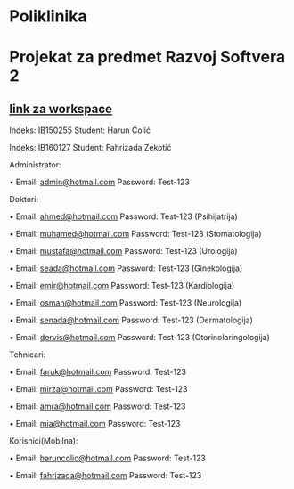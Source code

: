 # Poliklinika
# Projekat za predmet Razvoj Softvera 2

## [link za workspace](https://app.clickup.com/4716152/v/b/7-4716152-2)


Indeks: IB150255
Student: Harun  Čolić

Indeks: IB160127
Student: Fahrizada Zekotić


Administrator:

  •	Email: admin@hotmail.com  Password: Test-123

Doktori:

  •	Email: ahmed@hotmail.com  Password: Test-123  (Psihijatrija)

  •	Email: muhamed@hotmail.com  Password: Test-123  (Stomatologija)

  •	Email: mustafa@hotmail.com  Password: Test-123  (Urologija)

  •	Email: seada@hotmail.com  Password: Test-123  (Ginekologija)

  •	Email: emir@hotmail.com  Password: Test-123  (Kardiologija)

  •	Email: osman@hotmail.com  Password: Test-123  (Neurologija)

  •	Email: senada@hotmail.com  Password: Test-123  (Dermatologija)

  •	Email: dervis@hotmail.com  Password: Test-123  (Otorinolaringologija)

Tehnicari:

  •	Email: faruk@hotmail.com  Password: Test-123 

  •	Email: mirza@hotmail.com  Password: Test-123 

  •	Email: amra@hotmail.com  Password: Test-123 

  •	Email: mia@hotmail.com  Password: Test-123
	
Korisnici(Mobilna):

  •	Email: haruncolic@hotmail.com  Password: Test-123 

  •	Email: fahrizada@hotmail.com  Password: Test-123 

